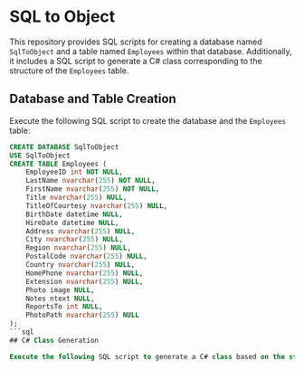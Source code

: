 # SQL to Object

This repository provides SQL scripts for creating a database named `SqlToObject` and a table named `Employees` within that database. Additionally, it includes a SQL script to generate a C# class corresponding to the structure of the `Employees` table.

## Database and Table Creation

Execute the following SQL script to create the database and the `Employees` table:

```sql
CREATE DATABASE SqlToObject
USE SqlToObject
CREATE TABLE Employees (
    EmployeeID int NOT NULL,
    LastName nvarchar(255) NOT NULL,
    FirstName nvarchar(255) NOT NULL,
    Title nvarchar(255) NULL,
    TitleOfCourtesy nvarchar(255) NULL,
    BirthDate datetime NULL,
    HireDate datetime NULL,
    Address nvarchar(255) NULL,
    City nvarchar(255) NULL,
    Region nvarchar(255) NULL,
    PostalCode nvarchar(255) NULL,
    Country nvarchar(255) NULL,
    HomePhone nvarchar(255) NULL,
    Extension nvarchar(255) NULL,
    Photo image NULL,
    Notes ntext NULL,
    ReportsTo int NULL,
    PhotoPath nvarchar(255) NULL
);
```sql
## C# Class Generation

Execute the following SQL script to generate a C# class based on the structure of the `Employees` table:
